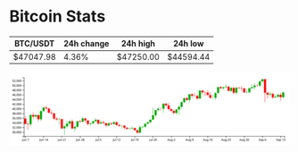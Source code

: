 # Bitcoin Stats

BTC/USDT|24h change|24h high|24h low|
|---|---|---|---|
|$47047.98|4.36%|$47250.00|$44594.44|

<img src="./chart.svg">
